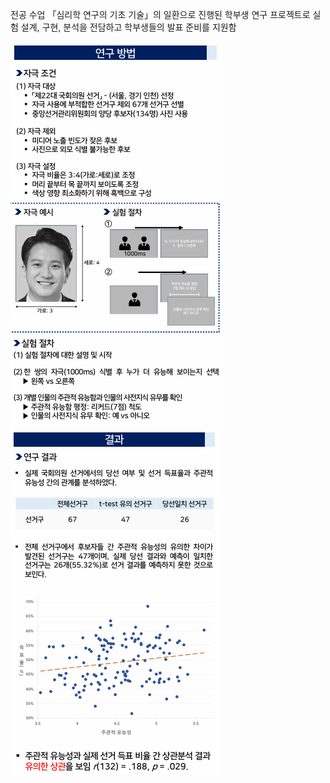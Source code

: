 전공 수업 「심리학 연구의 기초 기술」의 일환으로 진행된 학부생 연구 프로젝트로 실험 설계, 구현, 분석을 전담하고 학부생들의 발표 준비를 지원함

![설계 이미지](./2024방법.png) ![설계 이미지](./2024결과.png)


